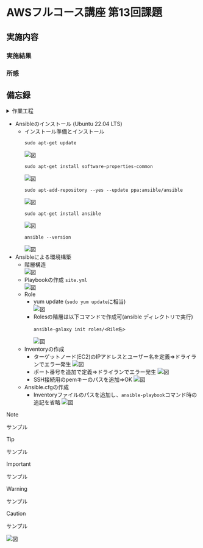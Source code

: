 # AWSフルコース講座 第13回課題

## 実施内容


### 実施結果

### 所感

## 備忘録

<details>
<summary>作業工程</summary>
</details>

- Ansibleのインストール (Ubuntu 22.04 LTS)
  - インストール準備とインストール
    ```
    sudo apt-get update
    ```
    ![図](images_lec13/0-1_sudo_apt-get_update.PNG)  
    ```
    sudo apt-get install software-properties-common
    ```
    ![図](images_lec13/0-2_sudo_apt-get_install_software-properties-common.PNG)  
    ```
    sudo apt-add-repository --yes --update ppa:ansible/ansible
    ```
    ![図](images_lec13/0-3_sudo_apt-add-repository_--yes_--update_ppa_ansible_ansible.PNG)  
    ```
    sudo apt-get install ansible
    ```
    ![図](images_lec13/0-4_sudo_apt-get_install_ansible.PNG)  
    ```
    ansible --version
    ```
    ![図](images_lec13/0-5_ansible_--version.PNG)  
- Ansibleによる環境構築  
  - 階層構造  
    ![図](images_lec13/2-1_ansible_folder_tree.PNG)  
  - Playbookの作成 `site.yml`  
    ![図](images_lec13/1-1_ansible_site_yml.PNG)  
  - Role
    - yum update (`sudo yum update`に相当)  
      ![図](images_lec13/1-2_ansible_roles_yum-update_tasks_main_yml.PNG)  
    - Rolesの階層は以下コマンドで作成可(ansible ディレクトリで実行)
      ```
      ansible-galaxy init roles/<Rile名>
      ```
      ![図](images_lec13/2-0_ansible-galaxy_init_roles_mysqlPNG.PNG)  
  - Inventoryの作成
    - ターゲットノード(EC2)のIPアドレスとユーザー名を定義⇒ドライランでエラー発生
      ![図](images_lec13/1-3_ansible_inventories_host-err1.PNG)  
    - ポート番号を追加で定義⇒ドライランでエラー発生
      ![図](images_lec13/1-3_ansible_inventories_host-err2.PNG)  
    - SSH接続用のpemキーのパスを追加⇒OK
      ![図](images_lec13/1-3_ansible_inventories_host-ok.PNG)  
  - Ansible.cfgの作成
    - Inventoryファイルのパスを追加し、`ansible-playbook`コマンド時の追記を省略
      ![図](images_lec13/1-4_ansible_cfg_inventory_path.PNG)  

> [!NOTE]  
> サンプル

> [!TIP]  
> サンプル

> [!IMPORTANT]  
> サンプル

> [!WARNING]  
> サンプル

> [!CAUTION]  
> サンプル

![図]() 
